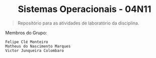 <h1 align="center"> Sistemas Operacionais - 04N11</h1>

> Repositório para as atividades de laboratório da disciplina.

Membros do Grupo:

```
Felipe Clé Monteiro
Matheus do Nascimento Marques
Victor Junqueira Colombaro

```
